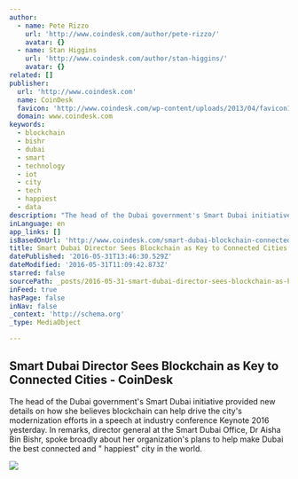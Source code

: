 ```yaml
---
author:
  - name: Pete Rizzo
    url: 'http://www.coindesk.com/author/pete-rizzo/'
    avatar: {}
  - name: Stan Higgins
    url: 'http://www.coindesk.com/author/stan-higgins/'
    avatar: {}
related: []
publisher:
  url: 'http://www.coindesk.com'
  name: CoinDesk
  favicon: 'http://www.coindesk.com/wp-content/uploads/2013/04/favicon1.ico?7fca2f'
  domain: www.coindesk.com
keywords:
  - blockchain
  - bishr
  - dubai
  - smart
  - technology
  - iot
  - city
  - tech
  - happiest
  - data
description: "The head of the Dubai government's Smart Dubai initiative provided new details on how she believes blockchain can help drive the city's modernization efforts in a speech at industry conference Keynote 2016 yesterday. In remarks, director general at the Smart Dubai Office, Dr Aisha Bin Bishr, spoke broadly about her organization's plans to help make Dubai the best connected and \" happiest\" city in the world."
inLanguage: en
app_links: []
isBasedOnUrl: 'http://www.coindesk.com/smart-dubai-blockchain-connected-cities/'
title: Smart Dubai Director Sees Blockchain as Key to Connected Cities - CoinDesk
datePublished: '2016-05-31T13:46:30.529Z'
dateModified: '2016-05-31T11:09:42.873Z'
starred: false
sourcePath: _posts/2016-05-31-smart-dubai-director-sees-blockchain-as-key-to-connected-cit.md
inFeed: true
hasPage: false
inNav: false
_context: 'http://schema.org'
_type: MediaObject

---
```

<article style=""><h1>Smart Dubai Director Sees Blockchain as Key to Connected Cities - CoinDesk</h1><p>The head of the Dubai government's Smart Dubai initiative provided new details on how she believes blockchain can help drive the city's modernization efforts in a speech at industry conference Keynote 2016 yesterday. In remarks, director general at the Smart Dubai Office, Dr Aisha Bin Bishr, spoke broadly about her organization's plans to help make Dubai the best connected and " happiest" city in the world.</p><img src="http://media.coindesk.com/2016/05/smart-dubai-e1464689709653.jpg" /></article>